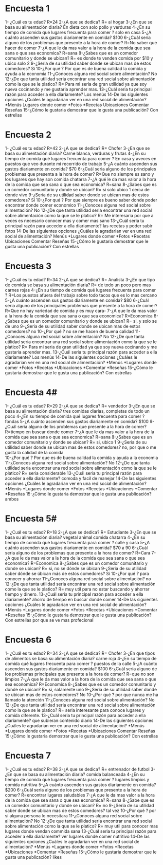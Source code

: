 # **Encuesta 1**

1- ¿Cuál es tu edad? R=24
2-¿A que se dedica? R= al hogar
3-¿En que se basa su alimentación diaria? En dieta con solo pollo y verduras
4-¿En su tiempo de comida qué lugares frecuenta para comer ? solo en casa
5-¿A cuánto ascenden sus gastos diariamente en comida? $100
6-¿Cuál seria alguno de los problemas que presente a la hora de comer? R=No saber que hacer de comer
7-¿A que le da mas valor a la hora de la comida que sea sana o que sea economica? R=sana
8-¿Sabes que es un comedor comunitario y donde se ubican? R= es donde te venden comida por $10 y ubico solo 2
9-¿Seria de su utilidad saber donde se ubican mas de estos comedores? Si 
10-¿Por qué ? Por que es de buena calidad la comida y ayuda a la economia
11-¿Conoces alguna red social sobre alimentación? No
12-¿De que tanta utilidad seria encontrar una red social sobre alimentación como la que se le platico? R= Para mi seria de gran utilidad ya que soy nueva cocinando y me gustaria aprender mas.
13-¿Cuál seria tu principal razón para acceder a ella diariamente? Los menús
14-De las siguientes opciones ¿Cuáles le agradarian ver en una red social de alimentación?
*Menús       Lugares donde comer     *Fotos          *Recetas     Ubicaciones             Comentar     Reseñas
15-¿Cómo le gustaria demostrar que le gusta una publicación? Con estrellas      

# **Encuesta 2** 
1- ¿Cuál es tu edad? R=42
2-¿A que se dedica? R= Chofer
3-¿En que se basa su alimentación diaria? Carne blanca, verduras y frutas
4-¿En su tiempo de comida qué lugares frecuenta para comer ? En casa y aveces en puestos que veo durante mi recorrido de trabajo
5-¿A cuánto ascenden sus gastos diariamente en comida? $70
6-¿Cuál seria alguno de los principales problemas que presenta a la hora de comer? R=Que no siempre es sano y los lugares que hay son comida chatarra
7-¿A qué le da mas valor a la hora de la comida que sea sana o que sea economica? R=sana
8-¿Sabes que es un comedor comunitario y donde se ubican? R= si solo ubico 1 cerca de donde vivo
9-¿Seria de su utilidad saber donde se ubican mas de estos comedores? Si 
10-¿Por qué ? Por que siempre es bueno saber donde poder encontrar donde comer economico
11-¿Conoces alguna red social sobre alimentación? No
12-¿De que tanta utilidad seria encontrar una red social sobre alimentación como la que se le platico? R= Me interesaria por que a veces es necesario conocer mas y comer mas sano
13-¿Cuál seria tu principal razón para acceder a ella diariamente? las recetas y poder subir fotos
14-De las siguientes opciones ¿Cuáles le agradarian ver en una red social de alimentación?
Menús       *Lugares donde comer     *Fotos          *Recetas     Ubicaciones             Comentar     Reseñas
15-¿Cómo le gustaria demostrar que le gusta una publicación? Con estrellas      

# **Encuesta 3**
1- ¿Cuál es tu edad? R=34
2-¿A que se dedica? R= Analista
3-¿En que tipo de comida se basa su alimentación diaria? R= de todo un poco pero mas carnes rojas 
4-¿En su tiempo de comida qué lugares frecuenta para comer ? R=Los puestos afuera del trabajo sobre todo tacos que es lo mas cercano
5-¿A cuánto ascenden sus gastos diariamente en comida? $80
6-¿Cuál seria alguno de los principales problemas que presente a la hora de comer? R=Que no hay variedad de comida y es muy cara-
7-¿A que le da mas valor a la hora de la comida que sea sana o que sea economica? R=Economica
8-¿Sabes que es un comedor comunitario y donde se ubican? R= si, y solo se de uno
9-¿Seria de su utilidad saber donde se ubican mas de estos comedores? no 
10-¿Por qué ? no se me hacen de buena calidad
11-¿Conoces alguna red social sobre alimentación? No
12-¿De que tanta utilidad seria encontrar una red social sobre alimentación como la que se le platico? R= Para mi seria de gran utilidad ya que soy nueva cocinando y me gustaria aprender mas.
13-¿Cuál seria tu principal razón para acceder a ella diariamente? Los menús
14-De las siguientes opciones ¿Cuáles le agradarian ver en una red social de alimentación?
*Menús       *Lugares donde comer     *Fotos          *Recetas     *Ubicaciones             *Comentar     *Reseñas
15-¿Cómo le gustaria demostrar que le gusta una publicación? Con estrellas      
# **Encuesta 4**#
1- ¿Cuál es tu edad? R=29
2-¿A que se dedica? R= vendedor
3-¿En que se basa su alimentación diaria? tres comidas diarias, completas de todo un poco 
4-¿En su tiempo de comida qué lugares frecuenta para comer ? fondas
5-¿A cuánto ascenden sus gastos diariamente en comida? $100
6-¿Cuál seria alguno de los problemas que presente a la hora de comer? R=tiempo en buscar donde comer
7-¿A que le da mas valor a la hora de la comida que sea sana o que sea economica? R=sana
8-¿Sabes que es un comedor comunitario y donde se ubican? R= si, ubico 1
9-¿Seria de su utilidad saber donde se ubican mas de estos comedores? no, por que o me gusta la calidad de la comida  
10-¿Por qué ? Por que es de buena calidad la comida y ayuda a la economia
11-¿Conoces alguna red social sobre alimentación? No
12-¿De que tanta utilidad seria encontrar una red social sobre alimentación como la que se le platico? R= seria considerable
13-¿Cuál seria tu principal razón para acceder a ella diariamente? comoda y facil de manejar
14-De las siguientes opciones ¿Cuáles le agradarian ver en una red social de alimentación?
*Menús       *Lugares donde comer     *Fotos          *Recetas     *Ubicaciones             *Comentar     *Reseñas
15-¿Cómo le gustaria demostrar que le gusta una publicación? ambos    

# **Encuesta 5**#
1- ¿Cuál es tu edad? R=18
2-¿A que se dedica? R= Estudiante
3-¿En que se basa su alimentación diaria? vegetal animal comida chatarra
4-¿En su tiempo de comida qué lugares frecuenta para comer ? calle y casa
5-¿A cuánto ascenden sus gastos diariamente en comida? $70 a 90
6-¿Cuál seria alguno de los problemas que presente a la hora de comer? R=Cara
7-¿A que le da mas valor a la hora de la comida que sea sana o que sea economica? R=Economica
8-¿Sabes que es un comedor comunitario y donde se ubican? R= si, no se dónde se úbican
9-¿Seria de su utilidad saber dónde se úbican más de estos comedores? Si
10-¿Por qué ? para conocer y ahorrar
11-¿Conoces alguna red social sobre alimentación? no
12-¿De que tanta utilidad seria encontrar una red social sobre alimentación como la que se le platico? R= muy util para no estar buscando y ahorrar tiempo y dinero.
13-¿Cuál seria tu principal razón para acceder a ella diariamente? ahorro de tiempo en buscar donde comer
14-De las siguientes opciones ¿Cuáles le agradarian ver en una red social de alimentación?
*Menús        *Lugares donde comer     *Fotos          *Recetas     *Ubicaciones             *Comentar     *Reseñas
15-¿Cómo le gustaria demostrar que le gusta una publicación? Con estrellas por que se ve mas profecional      
# **Encuesta 6**
1- ¿Cuál es tu edad? R=34
2-¿A que se dedica? R= Chofer
3-¿En que tipos de alimentos se basa su alimentación diaria? carne roja 
4-¿En su tiempo de comida qué lugares frecuenta para comer ? puestos de la calle
5-¿A cuánto ascenden sus gastos diariamente en comida? $100
6-¿Cuál seria alguno de los problemas principales que presente a la hora de comer? R=que no son limpios
7-¿A que le da mas valor a la hora de la comida que sea sana o que sea economica? R=Economica
8-¿Sabes que es un comedor comunitario y donde se ubican? R= si, solamente uno
9-¿Seria de su utilidad saber donde se ubican mas de estos comedores? No 
10-¿Por qué ? por que nunca me ha llamado la atención
11-¿Conoces alguna red social sobre alimentación? No
12-¿De que tanta utilidad seria encontrar una red social sobre alimentación como la que se le platico? R= seria interesante para conoce lugares y comida diferente.
13-¿Cuál seria tu principal razón para acceder a ella diariamente? que subieran contenido diario
14-De las siguientes opciones ¿Cuáles le agradarian ver en una red social de alimentación?
*Menús       *Lugares donde comer     *Fotos          *Recetas     *Ubicaciones             Comentar     Reseñas
15-¿Cómo le gustaria demostrar que le gusta una publicación? Con estrellas      
# **Encuesta 7** 
1- ¿Cuál es tu edad? R=38
2-¿A que se dedica? R= entrenador de futbol
3-¿En que se basa su alimentación diaria? comida balanceada
4-¿En su tiempo de comida qué lugares frecuenta para comer ? lugares limpios y comida nutritiva
5-¿A cuánto ascenden sus gastos diariamente en comida? $200
6-¿Cuál seria alguno de los problemas que presente a la hora de comer? R=encontrar lugares saludables
7-¿A que le da mas valor a la hora de la comida que sea sana o que sea economica? R=sana
8-¿Sabe que es un comedor comunitario y donde se ubican? R= no
9-¿Seria de su utilidad saber donde se ubican mas de estos comedores? tal vez 
10-¿Por qué ? por si alguna persona lo necesitara
11-¿Conoces alguna red social sobre alimentación? No
12-¿De que tanta utilidad seria encontrar una red social sobre alimentación como la que se le platico? R= muy util para conocer mas lugares donde vendan commida sana
13-¿Cuál seria tu principal razón para acceder a ella diariamente? ver lugares donde comer nutritivo
14-De las siguientes opciones ¿Cuáles le agradarian ver en una red social de alimentación?
*Menús       *Lugares donde comer     *Fotos          *Recetas     *Ubicaciones             *Comentar     *Reseñas
15-¿Cómo le gustaria demostrar que le gusta una publicación? likes

